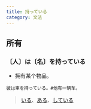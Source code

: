 ```yaml
---
title: 持っている
category: 文法
---
```


## 所有

### 〔人〕は〔名〕を持っている

- 拥有某个物品。

```example
彼は車を持っている。#他有一辆车。
```

> [いる](iru#所有)、[ある](aru#所有)、[している](shiteiru#所有)
